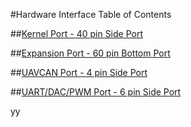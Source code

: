 #Hardware Interface Table of Contents

##[Kernel Port - 40 pin Side Port](../interfacing-with-kernel/hardware-interface/kernel-port-40-pin-side-port)

##[Expansion Port - 60 pin Bottom Port](../content/interfacing-with-kernel/hardware-interface/expansion-port-60-pin-bottom-port.html)

##[UAVCAN Port - 4 pin Side Port](../content/interfacing-with-kernel/hardware-interface/uavcan-port.html)

##[UART/DAC/PWM Port - 6 pin Side Port](../content/interfacing-with-kernel/hardware-interface/gps-port.html)


yy
